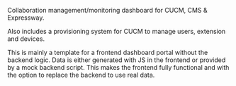 Collaboration management/monitoring dashboard for CUCM, CMS & Expressway.

Also includes a provisioning system for CUCM to manage users, extension and devices.

This is mainly a template for a frontend dashboard portal without the backend logic. Data is either generated with JS in the frontend or provided by a mock backend script. This makes the frontend fully functional and with the option to replace the backend to use real data.